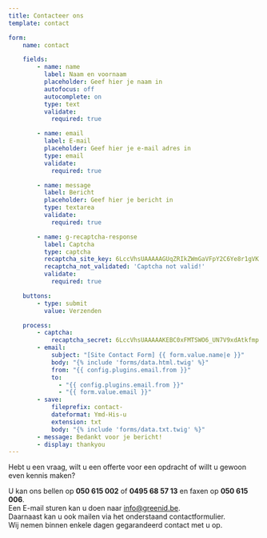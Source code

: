 ```yaml
---
title: Contacteer ons
template: contact

form:
    name: contact

    fields:
        - name: name
          label: Naam en voornaam
          placeholder: Geef hier je naam in
          autofocus: off
          autocomplete: on
          type: text
          validate:
            required: true

        - name: email
          label: E-mail
          placeholder: Geef hier je e-mail adres in
          type: email
          validate:
            required: true

        - name: message
          label: Bericht
          placeholder: Geef hier je bericht in
          type: textarea
          validate:
            required: true

        - name: g-recaptcha-response
          label: Captcha
          type: captcha
          recaptcha_site_key: 6LccVhsUAAAAAGUqZRIkZWmGaVFpY2C6Ye8r1gVK
          recaptcha_not_validated: 'Captcha not valid!'
          validate:
            required: true

    buttons:
        - type: submit
          value: Verzenden

    process:
        - captcha:
            recaptcha_secret: 6LccVhsUAAAAAKEBC0xFMTSWO6_UN7V9xdAtkfmp
        - email:
            subject: "[Site Contact Form] {{ form.value.name|e }}"
            body: "{% include 'forms/data.html.twig' %}"
            from: "{{ config.plugins.email.from }}"
            to:
              - "{{ config.plugins.email.from }}"
              - "{{ form.value.email }}"
        - save:
            fileprefix: contact-
            dateformat: Ymd-His-u
            extension: txt
            body: "{% include 'forms/data.txt.twig' %}"
        - message: Bedankt voor je bericht!
        - display: thankyou
---
```


Hebt u een vraag, wilt u een offerte voor een opdracht of willt u gewoon even kennis maken?

U kan ons bellen op **050 615 002** of **0495 68 57 13** en faxen op **050 615 006**.<br>
Een E-mail sturen kan u doen naar [info@greenid.be](mailto:info@greenid.be).<br>
Daarnaast kan u ook mailen via het onderstaand contactformulier. <br>Wij nemen binnen enkele dagen gegarandeerd contact met u op.
